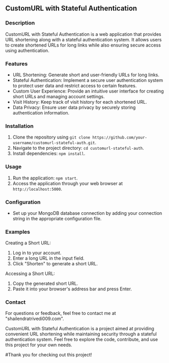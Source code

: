 ## CustomURL with Stateful Authentication

### Description

CustomURL with Stateful Authentication is a web application that provides URL shortening along with a stateful authentication system. It allows users to create shortened URLs for long links while also ensuring secure access using authentication.

### Features

- URL Shortening: Generate short and user-friendly URLs for long links.
- Stateful Authentication: Implement a secure user authentication system to protect user data and restrict access to certain features.
- Custom User Experience: Provide an intuitive user interface for creating short URLs and managing account settings.
- Visit History: Keep track of visit history for each shortened URL.
- Data Privacy: Ensure user data privacy by securely storing authentication information.

### Installation

1. Clone the repository using `git clone https://github.com/your-username/customurl-stateful-auth.git`.
2. Navigate to the project directory: `cd customurl-stateful-auth`.
3. Install dependencies: `npm install`.

### Usage

1. Run the application: `npm start`.
2. Access the application through your web browser at `http://localhost:5000`.

### Configuration

- Set up your MongoDB database connection by adding your connection string in the appropriate configuration file.

### Examples

Creating a Short URL:
1. Log in to your account.
2. Enter a long URL in the input field.
3. Click "Shorten" to generate a short URL.

Accessing a Short URL:
1. Copy the generated short URL.
2. Paste it into your browser's address bar and press Enter.

### Contact

For questions or feedback, feel free to contact me at "shailendratrivedi009.com".

CustomURL with Stateful Authentication is a project aimed at providing convenient URL shortening while maintaining security through a stateful authentication system. Feel free to explore the code, contribute, and use this project for your own needs.

#Thank you for checking out this project!
